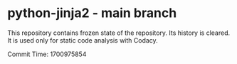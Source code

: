 # python-jinja2 - main branch

This repository contains frozen state of the repository.
Its history is cleared. It is used only for static code
analysis with Codacy.

Commit Time: 1700975854